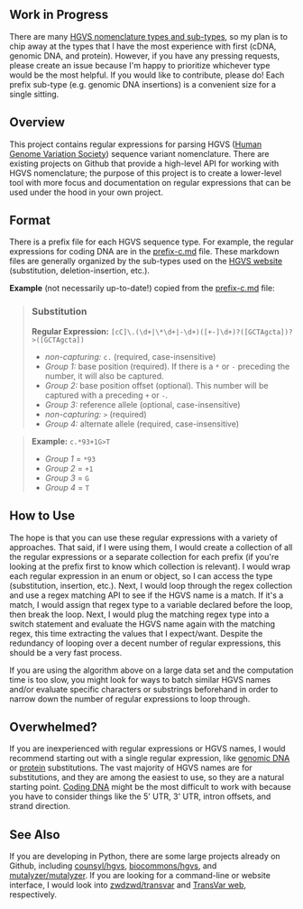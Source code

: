 ## Work in Progress
There are many [HGVS nomenclature types and sub-types](http://varnomen.hgvs.org), so my plan is to chip away at the types that I have the most experience with first (cDNA, genomic DNA, and protein). However, if you have any pressing requests, please create an issue because I'm happy to prioritize whichever type would be the most helpful. If you would like to contribute, please do! Each prefix sub-type (e.g. genomic DNA insertions) is a convenient size for a single sitting.

## Overview
This project contains regular expressions for parsing HGVS ([Human Genome Variation Society](http://varnomen.hgvs.org)) sequence variant nomenclature. There are existing projects on Github that provide a high-level API for working with HGVS nomenclature; the purpose of this project is to create a lower-level tool with more focus and documentation on regular expressions that can be used under the hood in your own project.

## Format
There is a prefix file for each HGVS sequence type. For example, the regular expressions for coding DNA are in the [prefix-c.md](https://github.com/7ravis/hgvs-regexp/blob/master/prefix-c.md) file. These markdown files are generally organized by the sub-types used on the [HGVS website](http://varnomen.hgvs.org) (substitution, deletion-insertion, etc.). 

**Example** (not necessarily up-to-date!) copied from the [prefix-c.md](https://github.com/7ravis/hgvs-regexp/blob/master/prefix-c.md) file:

>### Substitution
>**Regular Expression:** `[cC]\.(\d+|\*\d+|-\d+)([+-]\d+)?([GCTAgcta])?>([GCTAgcta])`
>- *non-capturing:* `c.` (required, case-insensitive)
>- *Group 1:* base position (required). If there is a `*` or `-` preceding the number, it will also be captured.
>- *Group 2:* base position offset (optional). This number will be captured with a preceding `+` or `-`.
>- *Group 3:* reference allele (optional, case-insensitive)
>- *non-capturing:* `>` (required)
>- *Group 4:* alternate allele (required, case-insensitive)

>**Example:** `c.*93+1G>T`
>- *Group 1* = `*93`
>- *Group 2* = `+1`
>- *Group 3* = `G`
>- *Group 4* = `T`

## How to Use
The hope is that you can use these regular expressions with a variety of approaches. That said, if I were using them, I would create a collection of all the regular expressions or a separate collection for each prefix (if you're looking at the prefix first to know which collection is relevant). I would wrap each regular expression in an enum or object, so I can access the type (substitution, insertion, etc.). Next, I would loop through the regex collection and use a regex matching API to see if the HGVS name is a match. If it's a match, I would assign that regex type to a variable declared before the loop, then break the loop. Next, I would plug the matching regex type into a switch statement and evaluate the HGVS name again with the matching regex, this time extracting the values that I expect/want. Despite the redundancy of looping over a decent number of regular expressions, this should be a very fast process. 

If you are using the algorithm above on a large data set and the computation time is too slow, you might look for ways to batch similar HGVS names and/or evaluate specific characters or substrings beforehand in order to narrow down the number of regular expressions to loop through. 

## Overwhelmed?
If you are inexperienced with regular expressions or HGVS names, I would recommend starting out with a single regular expression, like [genomic DNA](https://github.com/7ravis/hgvs-regexp/blob/master/prefix-g.md) or [protein](https://github.com/7ravis/hgvs-regexp/blob/master/prefix-p.md) substitutions. The vast majority of HGVS names are for substitutions, and they are among the easiest to use, so they are a natural starting point. [Coding DNA](https://github.com/7ravis/hgvs-regexp/blob/master/prefix-c.md) might be the most difficult to work with because you have to consider things like the 5' UTR, 3' UTR, intron offsets, and strand direction.

## See Also
If you are developing in Python, there are some large projects already on Github, including [counsyl/hgvs](https://github.com/counsyl/hgvs), [biocommons/hgvs](https://github.com/biocommons/hgvs), and [mutalyzer/mutalyzer](https://github.com/mutalyzer/mutalyzer). If you are looking for a command-line or website interface, I would look into [zwdzwd/transvar](https://github.com/zwdzwd/transvar) and [TransVar web](http://bioinformatics.mdanderson.org/transvarweb/), respectively.
